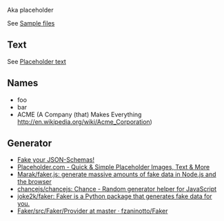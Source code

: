 Aka placeholder

See [Sample files](../../Formats,%20encoding%20and%20protocols/Formats,%20encoding%20and%20protocols.md#sample-files)

## Text

See [Placeholder text](../../Text/Text.md#placeholder-text)

## Names

- foo
- bar
- ACME (A Company (that) Makes Everything http://en.wikipedia.org/wiki/Acme_Corporation)

## Generator

- [Fake your JSON-Schemas!](http://json-schema-faker.js.org/)
- [Placeholder.com - Quick & Simple Placeholder Images, Text & More](https://placeholder.com/)
- [Marak/faker.js: generate massive amounts of fake data in Node.js and the browser](https://github.com/Marak/Faker.js)
- [chancejs/chancejs: Chance - Random generator helper for JavaScript](https://github.com/chancejs/chancejs)
- [joke2k/faker: Faker is a Python package that generates fake data for you.](https://github.com/joke2k/faker)
- [Faker/src/Faker/Provider at master · fzaninotto/Faker](https://github.com/fzaninotto/Faker/tree/master/src/Faker/Provider)
